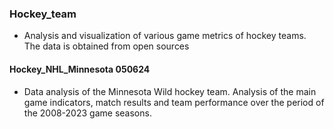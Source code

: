 ### Hockey_team
* Analysis and visualization of various game metrics of hockey teams. The data is obtained from open sources 
#### Hockey_NHL_Minnesota 050624
* Data analysis of the Minnesota Wild hockey team. Analysis of the main game indicators, match results and team performance over the period of the 2008-2023 game seasons.
